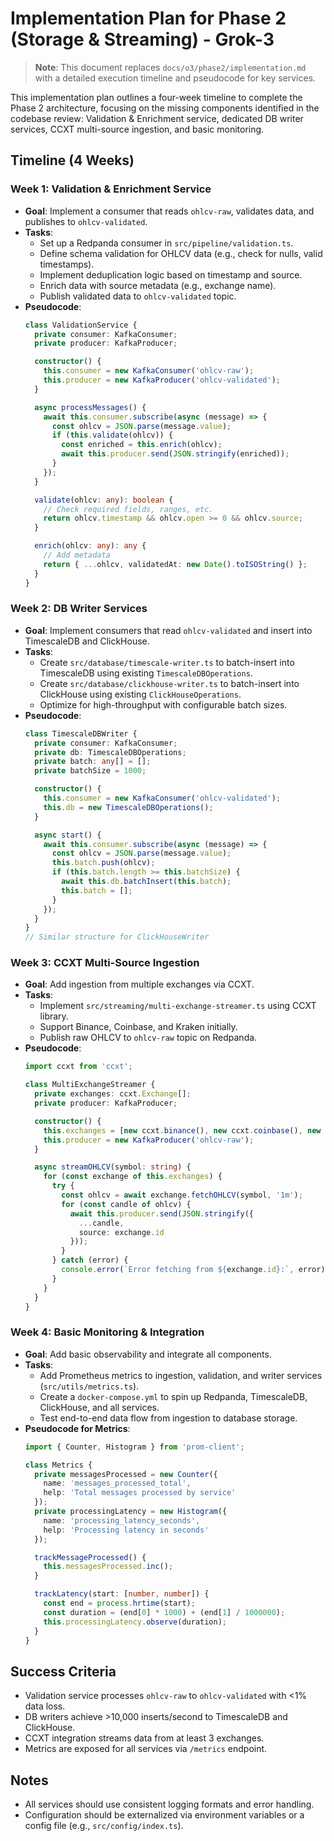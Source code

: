 # Implementation Plan for Phase 2 (Storage & Streaming) - Grok-3

> **Note**: This document replaces `docs/o3/phase2/implementation.md` with a detailed execution timeline and pseudocode for key services.

This implementation plan outlines a four-week timeline to complete the Phase 2 architecture, focusing on the missing components identified in the codebase review: Validation & Enrichment service, dedicated DB writer services, CCXT multi-source ingestion, and basic monitoring.

## Timeline (4 Weeks)

### Week 1: Validation & Enrichment Service
- **Goal**: Implement a consumer that reads `ohlcv-raw`, validates data, and publishes to `ohlcv-validated`.
- **Tasks**:
  - Set up a Redpanda consumer in `src/pipeline/validation.ts`.
  - Define schema validation for OHLCV data (e.g., check for nulls, valid timestamps).
  - Implement deduplication logic based on timestamp and source.
  - Enrich data with source metadata (e.g., exchange name).
  - Publish validated data to `ohlcv-validated` topic.
- **Pseudocode**:
  ```typescript
  class ValidationService {
    private consumer: KafkaConsumer;
    private producer: KafkaProducer;

    constructor() {
      this.consumer = new KafkaConsumer('ohlcv-raw');
      this.producer = new KafkaProducer('ohlcv-validated');
    }

    async processMessages() {
      await this.consumer.subscribe(async (message) => {
        const ohlcv = JSON.parse(message.value);
        if (this.validate(ohlcv)) {
          const enriched = this.enrich(ohlcv);
          await this.producer.send(JSON.stringify(enriched));
        }
      });
    }

    validate(ohlcv: any): boolean {
      // Check required fields, ranges, etc.
      return ohlcv.timestamp && ohlcv.open >= 0 && ohlcv.source;
    }

    enrich(ohlcv: any): any {
      // Add metadata
      return { ...ohlcv, validatedAt: new Date().toISOString() };
    }
  }
  ```

### Week 2: DB Writer Services
- **Goal**: Implement consumers that read `ohlcv-validated` and insert into TimescaleDB and ClickHouse.
- **Tasks**:
  - Create `src/database/timescale-writer.ts` to batch-insert into TimescaleDB using existing `TimescaleDBOperations`.
  - Create `src/database/clickhouse-writer.ts` to batch-insert into ClickHouse using existing `ClickHouseOperations`.
  - Optimize for high-throughput with configurable batch sizes.
- **Pseudocode**:
  ```typescript
  class TimescaleDBWriter {
    private consumer: KafkaConsumer;
    private db: TimescaleDBOperations;
    private batch: any[] = [];
    private batchSize = 1000;

    constructor() {
      this.consumer = new KafkaConsumer('ohlcv-validated');
      this.db = new TimescaleDBOperations();
    }

    async start() {
      await this.consumer.subscribe(async (message) => {
        const ohlcv = JSON.parse(message.value);
        this.batch.push(ohlcv);
        if (this.batch.length >= this.batchSize) {
          await this.db.batchInsert(this.batch);
          this.batch = [];
        }
      });
    }
  }
  // Similar structure for ClickHouseWriter
  ```

### Week 3: CCXT Multi-Source Ingestion
- **Goal**: Add ingestion from multiple exchanges via CCXT.
- **Tasks**:
  - Implement `src/streaming/multi-exchange-streamer.ts` using CCXT library.
  - Support Binance, Coinbase, and Kraken initially.
  - Publish raw OHLCV to `ohlcv-raw` topic on Redpanda.
- **Pseudocode**:
  ```typescript
  import ccxt from 'ccxt';

  class MultiExchangeStreamer {
    private exchanges: ccxt.Exchange[];
    private producer: KafkaProducer;

    constructor() {
      this.exchanges = [new ccxt.binance(), new ccxt.coinbase(), new ccxt.kraken()];
      this.producer = new KafkaProducer('ohlcv-raw');
    }

    async streamOHLCV(symbol: string) {
      for (const exchange of this.exchanges) {
        try {
          const ohlcv = await exchange.fetchOHLCV(symbol, '1m');
          for (const candle of ohlcv) {
            await this.producer.send(JSON.stringify({
              ...candle,
              source: exchange.id
            }));
          }
        } catch (error) {
          console.error(`Error fetching from ${exchange.id}:`, error);
        }
      }
    }
  }
  ```

### Week 4: Basic Monitoring & Integration
- **Goal**: Add basic observability and integrate all components.
- **Tasks**:
  - Add Prometheus metrics to ingestion, validation, and writer services (`src/utils/metrics.ts`).
  - Create a `docker-compose.yml` to spin up Redpanda, TimescaleDB, ClickHouse, and all services.
  - Test end-to-end data flow from ingestion to database storage.
- **Pseudocode for Metrics**:
  ```typescript
  import { Counter, Histogram } from 'prom-client';

  class Metrics {
    private messagesProcessed = new Counter({
      name: 'messages_processed_total',
      help: 'Total messages processed by service'
    });
    private processingLatency = new Histogram({
      name: 'processing_latency_seconds',
      help: 'Processing latency in seconds'
    });

    trackMessageProcessed() {
      this.messagesProcessed.inc();
    }

    trackLatency(start: [number, number]) {
      const end = process.hrtime(start);
      const duration = (end[0] * 1000) + (end[1] / 1000000);
      this.processingLatency.observe(duration);
    }
  }
  ```

## Success Criteria
- Validation service processes `ohlcv-raw` to `ohlcv-validated` with <1% data loss.
- DB writers achieve >10,000 inserts/second to TimescaleDB and ClickHouse.
- CCXT integration streams data from at least 3 exchanges.
- Metrics are exposed for all services via `/metrics` endpoint.

## Notes
- All services should use consistent logging formats and error handling.
- Configuration should be externalized via environment variables or a config file (e.g., `src/config/index.ts`). 